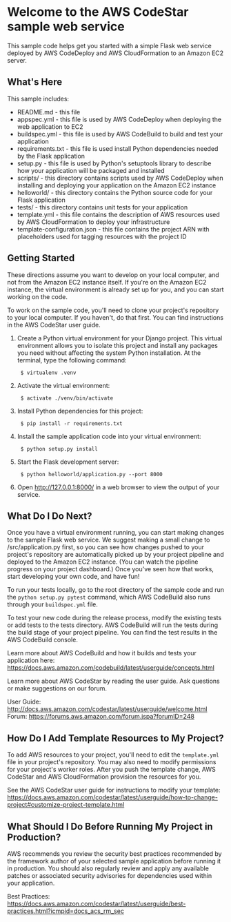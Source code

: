 Welcome to the AWS CodeStar sample web service
==============================================

This sample code helps get you started with a simple Flask web service
deployed by AWS CodeDeploy and AWS CloudFormation to an Amazon EC2 server.

What's Here
-----------

This sample includes:

* README.md - this file
* appspec.yml - this file is used by AWS CodeDeploy when deploying the web
  application to EC2
* buildspec.yml - this file is used by AWS CodeBuild to build and test
  your application
* requirements.txt - this file is used install Python dependencies needed by
  the Flask application
* setup.py - this file is used by Python's setuptools library to describe how
  your application will be packaged and installed
* scripts/ - this directory contains scripts used by AWS CodeDeploy when
  installing and deploying your application on the Amazon EC2 instance
* helloworld/ - this directory contains the Python source code for your Flask application
* tests/ - this directory contains unit tests for your application
* template.yml - this file contains the description of AWS resources used by AWS
  CloudFormation to deploy your infrastructure
* template-configuration.json - this file contains the project ARN with placeholders used for tagging resources with the project ID

Getting Started
---------------

These directions assume you want to develop on your local computer, and not
from the Amazon EC2 instance itself. If you're on the Amazon EC2 instance, the
virtual environment is already set up for you, and you can start working on the
code.

To work on the sample code, you'll need to clone your project's repository to your
local computer. If you haven't, do that first. You can find instructions in the
AWS CodeStar user guide.

1. Create a Python virtual environment for your Django project. This virtual
   environment allows you to isolate this project and install any packages you
   need without affecting the system Python installation. At the terminal, type
   the following command:

        $ virtualenv .venv

2. Activate the virtual environment:

        $ activate ./venv/bin/activate

3. Install Python dependencies for this project:

        $ pip install -r requirements.txt

4. Install the sample application code into your virtual environment:

        $ python setup.py install

5. Start the Flask development server:

        $ python helloworld/application.py --port 8000

6. Open http://127.0.0.1:8000/ in a web browser to view the output of your
   service.

What Do I Do Next?
------------------

Once you have a virtual environment running, you can start making changes to
the sample Flask web service. We suggest making a small change to
/src/application.py first, so you can see how changes pushed to your project's
repository are automatically picked up by your project pipeline and deployed to
the Amazon EC2 instance. (You can watch the pipeline progress on your project dashboard.)
Once you've seen how that works, start developing your own code, and have fun!

To run your tests locally, go to the root directory of the sample code and run
the `python setup.py pytest` command, which AWS CodeBuild also runs through
your `buildspec.yml` file.

To test your new code during the release process, modify the existing tests or
add tests to the tests directory. AWS CodeBuild will run the tests during the
build stage of your project pipeline. You can find the test results
in the AWS CodeBuild console.

Learn more about AWS CodeBuild and how it builds and tests your application here:
https://docs.aws.amazon.com/codebuild/latest/userguide/concepts.html

Learn more about AWS CodeStar by reading the user guide. Ask questions or make
suggestions on our forum.

User Guide: http://docs.aws.amazon.com/codestar/latest/userguide/welcome.html
Forum: https://forums.aws.amazon.com/forum.jspa?forumID=248

How Do I Add Template Resources to My Project?
------------------

To add AWS resources to your project, you'll need to edit the `template.yml`
file in your project's repository. You may also need to modify permissions for
your project's worker roles. After you push the template change, AWS CodeStar
and AWS CloudFormation provision the resources for you.

See the AWS CodeStar user guide for instructions to modify your template:
https://docs.aws.amazon.com/codestar/latest/userguide/how-to-change-project#customize-project-template.html

What Should I Do Before Running My Project in Production?
------------------

AWS recommends you review the security best practices recommended by the framework
author of your selected sample application before running it in production. You
should also regularly review and apply any available patches or associated security
advisories for dependencies used within your application.

Best Practices: https://docs.aws.amazon.com/codestar/latest/userguide/best-practices.html?icmpid=docs_acs_rm_sec

